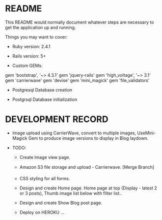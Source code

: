 # README

This README would normally document whatever steps are necessary to get the
application up and running.

Things you may want to cover:

* Ruby version: 2.4.1

* Rails version: 5+		

* Custom GEMs:

gem 'bootstrap', '~> 4.3.1'
gem 'jquery-rails'
gem 'high_voltage', '~> 3.1'
gem 'carrierwave'
gem 'devise'
gem 'mini_magick'
gem 'file_validators'

* Postgresql Database creation

* Postgrsql Database initialization

# DEVELOPMENT RECORD

* Image upload using CarrierWave, convert to multiple images, UseMini-Magick Gem to produce image versions to display in Blog laydown.

* TODO:

	* Create Image view page.
	* Amazon S3 file storage and upload - Carrierwave. 
	[Merge Branch]
	* CSS styling for all forms.
	* Design and create Home page. Home page at top (Display - latest 2 or 3 posts), Thumb image list below with filter list..
	* Design and create Show Blog post page.

	* Deploy on HEROKU	 ...
